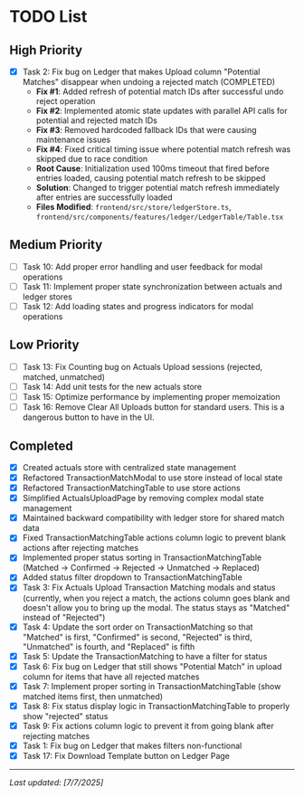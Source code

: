 # TODO List

## High Priority
- [x] Task 2: Fix bug on Ledger that makes Upload column "Potential Matches" disappear when undoing a rejected match (COMPLETED)
  - **Fix #1**: Added refresh of potential match IDs after successful undo reject operation
  - **Fix #2**: Implemented atomic state updates with parallel API calls for potential and rejected match IDs
  - **Fix #3**: Removed hardcoded fallback IDs that were causing maintenance issues
  - **Fix #4**: Fixed critical timing issue where potential match refresh was skipped due to race condition
  - **Root Cause**: Initialization used 100ms timeout that fired before entries loaded, causing potential match refresh to be skipped
  - **Solution**: Changed to trigger potential match refresh immediately after entries are successfully loaded
  - **Files Modified**: `frontend/src/store/ledgerStore.ts`, `frontend/src/components/features/ledger/LedgerTable/Table.tsx`

## Medium Priority
- [ ] Task 10: Add proper error handling and user feedback for modal operations
- [ ] Task 11: Implement proper state synchronization between actuals and ledger stores
- [ ] Task 12: Add loading states and progress indicators for modal operations

## Low Priority
- [ ] Task 13: Fix Counting bug on Actuals Upload sessions (rejected, matched, unmatched)
- [ ] Task 14: Add unit tests for the new actuals store
- [ ] Task 15: Optimize performance by implementing proper memoization
- [ ] Task 16: Remove Clear All Uploads button for standard users. This is a dangerous button to have in the UI.

## Completed
- [x] Created actuals store with centralized state management
- [x] Refactored TransactionMatchModal to use store instead of local state
- [x] Refactored TransactionMatchingTable to use store actions
- [x] Simplified ActualsUploadPage by removing complex modal state management
- [x] Maintained backward compatibility with ledger store for shared match data
- [x] Fixed TransactionMatchingTable actions column logic to prevent blank actions after rejecting matches
- [x] Implemented proper status sorting in TransactionMatchingTable (Matched → Confirmed → Rejected → Unmatched → Replaced)
- [x] Added status filter dropdown to TransactionMatchingTable
- [x] Task 3: Fix Actuals Upload Transaction Matching modals and status (currently, when you reject a match, the actions column goes blank and doesn't allow you to bring up the modal. The status stays as "Matched" instead of "Rejected")
- [x] Task 4: Update the sort order on TransactionMatching so that "Matched" is first, "Confirmed" is second, "Rejected" is third, "Unmatched" is fourth, and "Replaced" is fifth
- [x] Task 5: Update the TransactionMatching to have a filter for status
- [x] Task 6: Fix bug on Ledger that still shows "Potential Match" in upload column for items that have all rejected matches
- [x] Task 7: Implement proper sorting in TransactionMatchingTable (show matched items first, then unmatched)
- [x] Task 8: Fix status display logic in TransactionMatchingTable to properly show "rejected" status
- [x] Task 9: Fix actions column logic to prevent it from going blank after rejecting matches
- [x] Task 1: Fix bug on Ledger that makes filters non-functional
- [x] Task 17: Fix Download Template button on Ledger Page

---
*Last updated: [7/7/2025]* 